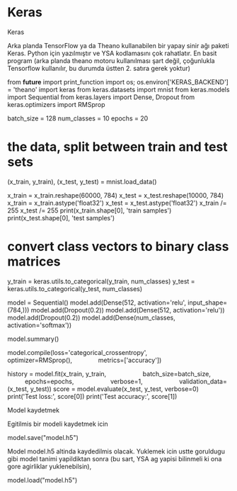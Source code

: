 # Keras


Keras




Arka planda TensorFlow ya da Theano kullanabilen bir yapay sinir ağı paketi Keras. Python için yazılmıştır ve YSA kodlamasını çok rahatlatır. En basit program (arka planda theano motoru kullanılması şart değil, çoğunlukla Tensorflow kullanılır, bu durumda üstten 2. satıra gerek yoktur)

from __future__ import print_function
import os; os.environ['KERAS_BACKEND'] = 'theano'
import keras
from keras.datasets import mnist
from keras.models import Sequential
from keras.layers import Dense, Dropout
from keras.optimizers import RMSprop

batch_size = 128
num_classes = 10
epochs = 20

# the data, split between train and test sets
(x_train, y_train), (x_test, y_test) = mnist.load_data()

x_train = x_train.reshape(60000, 784)
x_test = x_test.reshape(10000, 784)
x_train = x_train.astype('float32')
x_test = x_test.astype('float32')
x_train /= 255
x_test /= 255
print(x_train.shape[0], 'train samples')
print(x_test.shape[0], 'test samples')

# convert class vectors to binary class matrices
y_train = keras.utils.to_categorical(y_train, num_classes)
y_test = keras.utils.to_categorical(y_test, num_classes)

model = Sequential()
model.add(Dense(512, activation='relu', input_shape=(784,)))
model.add(Dropout(0.2))
model.add(Dense(512, activation='relu'))
model.add(Dropout(0.2))
model.add(Dense(num_classes, activation='softmax'))

model.summary()

model.compile(loss='categorical_crossentropy',
              optimizer=RMSprop(),
              metrics=['accuracy'])

history = model.fit(x_train, y_train,
                    batch_size=batch_size,
                    epochs=epochs,
                    verbose=1,
                    validation_data=(x_test, y_test))
score = model.evaluate(x_test, y_test, verbose=0)
print('Test loss:', score[0])
print('Test accuracy:', score[1])


Model kaydetmek

Egitilmis bir modeli kaydetmek icin

model.save("model.h5")

Model model.h5 altinda kaydedilmis olacak. Yuklemek icin ustte goruldugu gibi model tanimi yapildiktan sonra (bu sart, YSA ag yapisi bilinmeli ki ona gore agirliklar yuklenebilsin),

model.load("model.h5")








